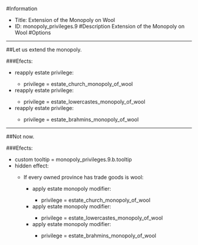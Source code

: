 #Information
 - Title: Extension of the Monopoly on Wool
 - ID: monopoly_privileges.9
#Description
Extension of the Monopoly on Wool
#Options

___
##Let us extend the monopoly.

###Efects:<ul><li>reapply estate privilege:</li><ul><li>privilege = estate_church_monopoly_of_wool</li></ul><li>reapply estate privilege:</li><ul><li>privilege = estate_lowercastes_monopoly_of_wool</li></ul><li>reapply estate privilege:</li><ul><li>privilege = estate_brahmins_monopoly_of_wool</li></ul></ul>

___
##Not now.

###Efects:<ul><li>custom tooltip = monopoly_privileges.9.b.tooltip</li><li>hidden effect:</li><ul><li>If every owned province has trade goods is wool:</li><ul><li>apply estate monopoly modifier:</li><ul><li>privilege = estate_church_monopoly_of_wool</li></ul><li>apply estate monopoly modifier:</li><ul><li>privilege = estate_lowercastes_monopoly_of_wool</li></ul><li>apply estate monopoly modifier:</li><ul><li>privilege = estate_brahmins_monopoly_of_wool</li></ul></ul></ul></ul>
